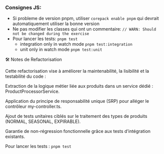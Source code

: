 ### Consignes JS:

- Si probleme de version pnpm, utiliser `corepack enable pnpm` qui devrait automatiquement utiliser la bonne version
- Ne pas modifier les classes qui ont un commentaire: `// WARN: Should not be changed during the exercise
`
- Pour lancer les tests: `pnpm test`
  - integration only in watch mode `pnpm test:integration`
  - unit only in watch mode `pnpm test:unit`

🛠 Notes de Refactorisation

Cette refactorisation vise à améliorer la maintenabilité, la lisibilité et la testabilité du code :

Extraction de la logique métier liée aux produits dans un service dédié : ProductProcessorService.

Application du principe de responsabilité unique (SRP) pour alléger le contrôleur my-controller.ts.

Ajout de tests unitaires ciblés sur le traitement des types de produits (NORMAL, SEASONAL, EXPIRABLE).

Garantie de non-régression fonctionnelle grâce aux tests d’intégration existants.

Pour lancer les tests : `pnpm test`
